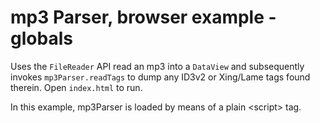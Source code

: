 mp3 Parser, browser example - globals
=====================================

Uses the `FileReader` API read an mp3 into a `DataView` and subsequently invokes
`mp3Parser.readTags` to dump any ID3v2 or Xing/Lame tags found therein. Open `index.html` to run.

In this example, mp3Parser is loaded by means of a plain &lt;script&gt; tag.
